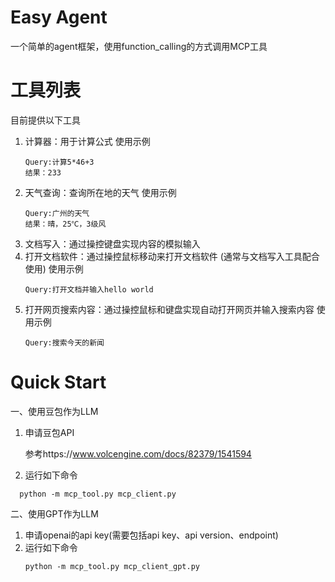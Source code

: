 # Easy Agent
一个简单的agent框架，使用function_calling的方式调用MCP工具

# 工具列表
目前提供以下工具
1. 计算器：用于计算公式
   使用示例
   ```
   Query:计算5*46+3
   结果：233
   ```
2. 天气查询：查询所在地的天气
   使用示例
   ```
   Query:广州的天气
   结果：晴，25℃，3级风
   ```
3. 文档写入：通过操控键盘实现内容的模拟输入
4. 打开文档软件：通过操控鼠标移动来打开文档软件 (通常与文档写入工具配合使用)
   使用示例
   ```
   Query:打开文档并输入hello world
   ```
5. 打开网页搜索内容：通过操控鼠标和键盘实现自动打开网页并输入搜索内容
   使用示例
   ```
   Query:搜索今天的新闻
   ```


# Quick Start
一、使用豆包作为LLM

1. 申请豆包API

   参考https://www.volcengine.com/docs/82379/1541594
2. 运行如下命令
```
  python -m mcp_tool.py mcp_client.py
```

二、使用GPT作为LLM
1. 申请openai的api key(需要包括api key、api version、endpoint)
2. 运行如下命令
   ```
   python -m mcp_tool.py mcp_client_gpt.py
   ```



